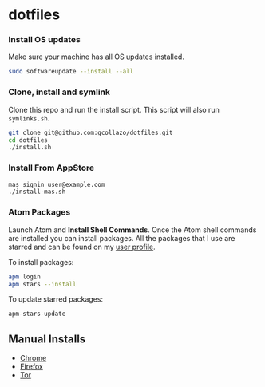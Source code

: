 # dotfiles

### Install OS updates
Make sure your machine has all OS updates installed.

```bash
sudo softwareupdate --install --all
```

### Clone, install and symlink
Clone this repo and run the install script. This script will also run `symlinks.sh`.

```bash
git clone git@github.com:gcollazo/dotfiles.git
cd dotfiles
./install.sh
```

### Install From AppStore
```bash
mas signin user@example.com
./install-mas.sh
```

### Atom Packages
Launch Atom and **Install Shell Commands**. Once the Atom shell commands are installed you can install packages. All the packages that I use are starred and can be found on my [user profile](https://atom.io/users/gcollazo/stars).

To install packages:

```bash
apm login
apm stars --install
```

To update starred packages:

```bash
apm-stars-update
```

## Manual Installs
- [Chrome](https://dl.google.com/chrome/mac/stable/GGRO/googlechrome.dmg)
- [Firefox](https://www.mozilla.org/en-US/firefox/new/)
- [Tor](https://www.torproject.org/download/download-easy.html.en)
